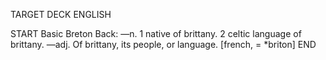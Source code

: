 TARGET DECK
ENGLISH

START
Basic
Breton
Back: —n. 1 native of brittany. 2 celtic language of brittany. —adj. Of brittany, its people, or language. [french, = *briton]
END
